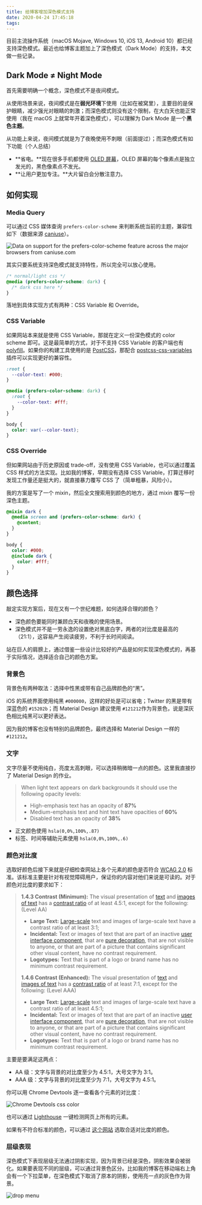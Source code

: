```yaml
---
title: 给博客增加深色模式支持
date: 2020-04-24 17:45:18
tags:
---
```


目前主流操作系统（macOS Mojave, Windows 10, iOS 13, Android 10）都已经支持深色模式。最近也给博客主题加上了深色模式（Dark Mode）的支持，本文做一些记录。<!--more-->

## Dark Mode ≠ Night Mode

首先需要明确一个概念，深色模式不是夜间模式。

从使用场景来说，夜间模式是在**弱光环境**下使用（比如在被窝里），主要目的是保护眼睛，减少强光对眼睛的刺激；而深色模式则没有这个限制，在大白天也能正常使用（我在 macOS 上就常年开着深色模式），可以理解为 Dark Mode 是一个**黑色主题**。

从功能上来说，夜间模式就是为了夜晚使用不刺眼（前面提过）；而深色模式有如下功能（个人总结）

- **省电。**现在很多手机都使用 [OLED 屏幕](https://en.wikipedia.org/wiki/OLED)，OLED 屏幕的每个像素点是独立发光的，黑色像素点不发光。
- **让用户更加专注。**大片留白会分散注意力。

## 如何实现

### Media Query

可以通过 CSS 媒体查询 `prefers-color-scheme` 来判断系统当前的主题，兼容性如下（数据来源 [caniuse](https://caniuse.com/#feat=prefers-color-scheme)）。

![Data on support for the prefers-color-scheme feature across the major browsers from caniuse.com](https://caniuse.bitsofco.de/image/prefers-color-scheme.png)

其实只要系统支持深色模式就支持特性，所以完全可以放心使用。

```css
/* normal/light css */
@media (prefers-color-scheme: dark) {
  /* dark css here */
}
```

落地到具体实现方式有两种：CSS Variable 和 Override。

### CSS Variable

如果网站本来就是使用 CSS Variable，那就在定义一份深色模式的 color scheme 即可。这是最简单的方式，对于不支持 CSS Variable 的客户端也有 [polyfill](https://github.com/aaronbarker/css-variables-polyfill)。如果你的构建工具使用的是 [PostCSS](https://postcss.org/)，那配合 [postcss-css-variables](https://github.com/MadLittleMods/postcss-css-variables) 插件可以实现更好的兼容性。

```css
:root {
  --color-text: #000;
}

@media (prefers-color-scheme: dark) {
  :root {
    --color-text: #fff;
  }
}

body {
  color: var(--color-text);
}
```

### CSS Override

但如果网站由于历史原因或 trade-off，没有使用 CSS Variable，也可以通过覆盖 CSS 样式的方法实现。比如我的博客，早期没有选择 CSS Variable，打算迁移时发现工作量还是挺大的，就直接暴力覆写 CSS 了（简单粗暴，风险小）。

我的方案是写了一个 mixin，然后全文搜索用到颜色的地方，通过 mixin 覆写一份深色主题。

```scss
@mixin dark {
  @media screen and (prefers-color-scheme: dark) {
    @content;
  }
}

body {
  color: #000;
  @include dark {
    color: #fff;
  }
}
```

## 颜色选择

敲定实现方案后，现在又有一个世纪难题，如何选择合理的颜色？

- 深色颜色要能同时兼顾白天和夜晚的使用场景。
- 深色模式并不是一劳永逸的设置绝对黑底白字，两者的对比度是最高的（21:1），这容易产生阅读疲劳，不利于长时间阅读。

站在巨人的肩膀上，通过借鉴一些设计比较好的产品是如何实现深色模式的，再基于实际情况，选择适合自己的颜色方案。

### 背景色

背景色有两种取法：选择中性黑或带有自己品牌颜色的“黑”。

iOS 的系统界面使用纯黑 `#000000`，这样的好处是可以省电；Twitter 的黑是带有深蓝色的 `#15202b`；而 Material Design 建议使用 `#121212`作为背景色，说是深灰色相比纯黑可以更好表达。

因为我的博客也没有特别的品牌颜色，最终选择和 Material Design 一样的 `#121212`。

### 文字

文字尽量不使用纯白，亮度太高刺眼，可以选择稍微暗一点的颜色。这里我直接抄了 Material Design 的作业。

> When light text appears on dark backgrounds it should use the following opacity levels:
>
> - High-emphasis text has an opacity of **87%**
> - Medium-emphasis text and hint text have opacities of **60%**
> - Disabled text has an opacity of **38%**

- 正文颜色使用 `hsla(0,0%,100%,.87)`
- 标签、时间等辅助元素使用 `hsla(0,0%,100%,.6)`

### 颜色对比度

选取好颜色后接下来就是仔细检查网站上各个元素的颜色是否符合 [WCAG 2.0](https://www.w3.org/TR/WCAG20/) 标准。该标准主要是针对有视觉障碍用户，保证你的内容对他们来说是可读的。对于颜色对比度的要求如下：

> **1.4.3 Contrast (Minimum):** The visual presentation of [text](https://www.w3.org/TR/WCAG20/#textdef) and [images of text](https://www.w3.org/TR/WCAG20/#images-of-textdef) has a [contrast ratio](https://www.w3.org/TR/WCAG20/#contrast-ratiodef) of at least 4.5:1, except for the following: (Level AA)
>
> - **Large Text:** [Large-scale](https://www.w3.org/TR/WCAG20/#larger-scaledef) text and images of large-scale text have a contrast ratio of at least 3:1;
> - **Incidental:** Text or images of text that are part of an inactive [user interface component](https://www.w3.org/TR/WCAG20/#user-interface-componentdef), that are [pure decoration](https://www.w3.org/TR/WCAG20/#puredecdef), that are not visible to anyone, or that are part of a picture that contains significant other visual content, have no contrast requirement.
> - **Logotypes:** Text that is part of a logo or brand name has no minimum contrast requirement.
>
> **1.4.6 Contrast (Enhanced):** The visual presentation of [text](https://www.w3.org/TR/WCAG20/#textdef) and [images of text](https://www.w3.org/TR/WCAG20/#images-of-textdef) has a [contrast ratio](https://www.w3.org/TR/WCAG20/#contrast-ratiodef) of at least 7:1, except for the following: (Level AAA)
>
> - **Large Text:** [Large-scale](https://www.w3.org/TR/WCAG20/#larger-scaledef) text and images of large-scale text have a contrast ratio of at least 4.5:1;
> - **Incidental:** Text or images of text that are part of an inactive [user interface component](https://www.w3.org/TR/WCAG20/#user-interface-componentdef), that are [pure decoration](https://www.w3.org/TR/WCAG20/#puredecdef), that are not visible to anyone, or that are part of a picture that contains significant other visual content, have no contrast requirement.
> - **Logotypes:** Text that is part of a logo or brand name has no minimum contrast requirement.

主要是要满足这两点：

- AA 级：文字与背景的对比度至少为 4.5:1，大号文字为 3:1。
- AAA 级：文字与背景的对比度至少为 7:1，大号文字为 4.5:1。

你可以用 Chrome Devtools 逐一查看各个元素的对比度：

![Chrome Devtools css color](https://img.giuem-lb.washingpatrick.cn/chrome-devtools-color-wacg-2.png)

也可以通过 [Lighthouse](https://github.com/GoogleChrome/lighthouse) 一键检测网页上所有的元素。

如果有不符合标准的颜色，可以通过 [这个网站](https://accessible-colors.com/) 选取合适对比度的颜色。

### 层级表现

深色模式下表现层级无法通过阴影实现，因为背景已经是深色，阴影效果会被弱化。如果要表现不同的层级，可以通过背景色区分。比如我的博客在移动端右上角会有一个下拉菜单，在深色模式下取消了原本的阴影，使用亮一点的灰色作为背景。

![drop menu](https://img.giuem-lb.washingpatrick.cn/blog-dropmenu-dark-mode.png)
